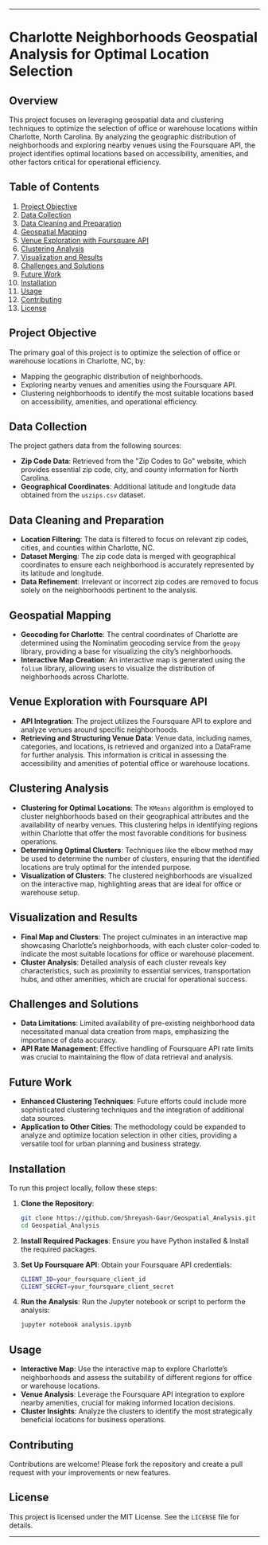 
---

# **Charlotte Neighborhoods Geospatial Analysis for Optimal Location Selection**

## **Overview**

This project focuses on leveraging geospatial data and clustering techniques to optimize the selection of office or warehouse locations within Charlotte, North Carolina. By analyzing the geographic distribution of neighborhoods and exploring nearby venues using the Foursquare API, the project identifies optimal locations based on accessibility, amenities, and other factors critical for operational efficiency.

## **Table of Contents**
1. [Project Objective](#project-objective)
2. [Data Collection](#data-collection)
3. [Data Cleaning and Preparation](#data-cleaning-and-preparation)
4. [Geospatial Mapping](#geospatial-mapping)
5. [Venue Exploration with Foursquare API](#venue-exploration-with-foursquare-api)
6. [Clustering Analysis](#clustering-analysis)
7. [Visualization and Results](#visualization-and-results)
8. [Challenges and Solutions](#challenges-and-solutions)
9. [Future Work](#future-work)
10. [Installation](#installation)
11. [Usage](#usage)
12. [Contributing](#contributing)
13. [License](#license)

## **Project Objective**
The primary goal of this project is to optimize the selection of office or warehouse locations in Charlotte, NC, by:
- Mapping the geographic distribution of neighborhoods.
- Exploring nearby venues and amenities using the Foursquare API.
- Clustering neighborhoods to identify the most suitable locations based on accessibility, amenities, and operational efficiency.

## **Data Collection**
The project gathers data from the following sources:
- **Zip Code Data**: Retrieved from the "Zip Codes to Go" website, which provides essential zip code, city, and county information for North Carolina.
- **Geographical Coordinates**: Additional latitude and longitude data obtained from the `uszips.csv` dataset.

## **Data Cleaning and Preparation**
- **Location Filtering**: The data is filtered to focus on relevant zip codes, cities, and counties within Charlotte, NC.
- **Dataset Merging**: The zip code data is merged with geographical coordinates to ensure each neighborhood is accurately represented by its latitude and longitude.
- **Data Refinement**: Irrelevant or incorrect zip codes are removed to focus solely on the neighborhoods pertinent to the analysis.

## **Geospatial Mapping**
- **Geocoding for Charlotte**: The central coordinates of Charlotte are determined using the Nominatim geocoding service from the `geopy` library, providing a base for visualizing the city’s neighborhoods.
- **Interactive Map Creation**: An interactive map is generated using the `folium` library, allowing users to visualize the distribution of neighborhoods across Charlotte.

## **Venue Exploration with Foursquare API**
- **API Integration**: The project utilizes the Foursquare API to explore and analyze venues around specific neighborhoods.
- **Retrieving and Structuring Venue Data**: Venue data, including names, categories, and locations, is retrieved and organized into a DataFrame for further analysis. This information is critical in assessing the accessibility and amenities of potential office or warehouse locations.

## **Clustering Analysis**
- **Clustering for Optimal Locations**: The `KMeans` algorithm is employed to cluster neighborhoods based on their geographical attributes and the availability of nearby venues. This clustering helps in identifying regions within Charlotte that offer the most favorable conditions for business operations.
- **Determining Optimal Clusters**: Techniques like the elbow method may be used to determine the number of clusters, ensuring that the identified locations are truly optimal for the intended purpose.
- **Visualization of Clusters**: The clustered neighborhoods are visualized on the interactive map, highlighting areas that are ideal for office or warehouse setup.

## **Visualization and Results**
- **Final Map and Clusters**: The project culminates in an interactive map showcasing Charlotte’s neighborhoods, with each cluster color-coded to indicate the most suitable locations for office or warehouse placement.
- **Cluster Analysis**: Detailed analysis of each cluster reveals key characteristics, such as proximity to essential services, transportation hubs, and other amenities, which are crucial for operational success.

## **Challenges and Solutions**
- **Data Limitations**: Limited availability of pre-existing neighborhood data necessitated manual data creation from maps, emphasizing the importance of data accuracy.
- **API Rate Management**: Effective handling of Foursquare API rate limits was crucial to maintaining the flow of data retrieval and analysis.

## **Future Work**
- **Enhanced Clustering Techniques**: Future efforts could include more sophisticated clustering techniques and the integration of additional data sources.
- **Application to Other Cities**: The methodology could be expanded to analyze and optimize location selection in other cities, providing a versatile tool for urban planning and business strategy.

## **Installation**
To run this project locally, follow these steps:

1. **Clone the Repository**:
   ```bash
   git clone https://github.com/Shreyash-Gaur/Geospatial_Analysis.git
   cd Geospatial_Analysis
   ```

2. **Install Required Packages**:
   Ensure you have Python installed & Install the required packages.

3. **Set Up Foursquare API**:
   Obtain your Foursquare API credentials:
   ```bash
   CLIENT_ID=your_foursquare_client_id
   CLIENT_SECRET=your_foursquare_client_secret
   ```

4. **Run the Analysis**:
   Run the Jupyter notebook or script to perform the analysis:
   ```bash
   jupyter notebook analysis.ipynb
   ```

## **Usage**
- **Interactive Map**: Use the interactive map to explore Charlotte’s neighborhoods and assess the suitability of different regions for office or warehouse locations.
- **Venue Analysis**: Leverage the Foursquare API integration to explore nearby amenities, crucial for making informed location decisions.
- **Cluster Insights**: Analyze the clusters to identify the most strategically beneficial locations for business operations.

## **Contributing**
Contributions are welcome! Please fork the repository and create a pull request with your improvements or new features.

## **License**
This project is licensed under the MIT License. See the `LICENSE` file for details.

---